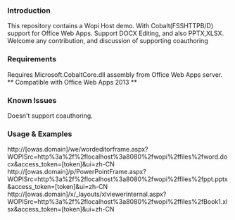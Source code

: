 ### Introduction

This repository contains a Wopi Host demo.
With Cobalt(FSSHTTPB/D) support for Office Web Apps. 
Support DOCX Editing, and also PPTX,XLSX.
Welcome any contribution, and discussion of supporting coauthoring

### Requirements

Requires Microsoft.CobaltCore.dll assembly from Office Web Apps server.  
** Compatible with Office Web Apps 2013 **

### Known Issues

Doesn't support coauthoring.

### Usage & Examples

http://[owas.domain]/we/wordeditorframe.aspx?WOPISrc=http%3a%2f%2flocalhost%3a8080%2fwopi%2ffiles%2fword.docx&access_token=[token]&ui=zh-CN
http://[owas.domain]/p/PowerPointFrame.aspx?WOPISrc=http%3a%2f%2flocalhost%3a8080%2fwopi%2ffiles%2fppt.pptx&access_token=[token]&ui=zh-CN
http://[owas.domain]/x/_layouts/xlviewerinternal.aspx?WOPISrc=http%3a%2f%2flocalhost%3a8080%2fwopi%2ffiles%2fBook1.xlsx&access_token=[token]&ui=zh-CN
